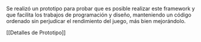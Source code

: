 Se realizó un prototipo para probar que es posible realizar este framework y que facilita los trabajos de programación y diseño, manteniendo un código ordenado sin perjudicar el rendimiento del juego, más bien mejorándolo. 

[[Detalles de Prototipo]]